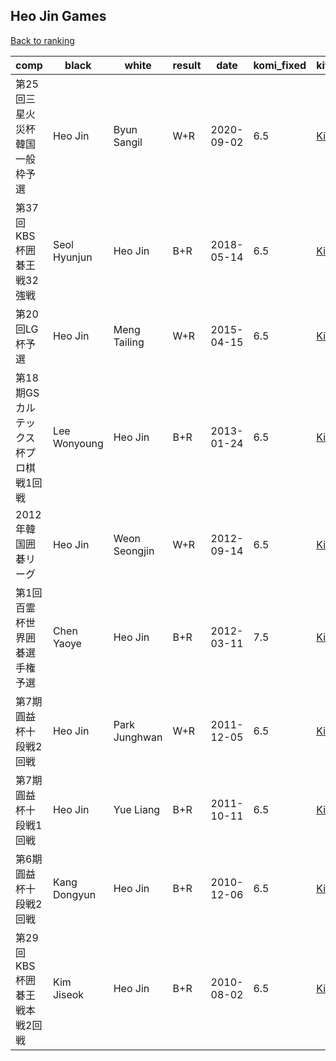 ## Heo Jin Games

[Back to ranking](../../index.md)




| **comp** | **black** | **white** | **result** | **date** | **komi_fixed** | **kifu** | 
| --- | --- | --- | --- | --- | --- | --- |
| 第25回三星火災杯韓国一般枠予選 | Heo Jin | Byun Sangil | W+R | 2020-09-02 | 6.5 | [Kifu](https://kifudepot.net/kifucontents.php?id=VRYQpzHy9waRXqOQ0X%2FQtg%3D%3D) | 
| 第37回KBS杯囲碁王戦32強戦 | Seol Hyunjun | Heo Jin | B+R | 2018-05-14 | 6.5 | [Kifu](https://kifudepot.net/kifucontents.php?id=v7T6ZFv2Qk%2BA4ACmkE3nXA%3D%3D) | 
| 第20回LG杯予選 | Heo Jin | Meng Tailing | W+R | 2015-04-15 | 6.5 | [Kifu](https://kifudepot.net/kifucontents.php?id=fkHXCQ688xubiCPd9CGmPg%3D%3D) | 
| 第18期GSカルテックス杯プロ棋戦1回戦 | Lee Wonyoung | Heo Jin | B+R | 2013-01-24 | 6.5 | [Kifu](https://kifudepot.net/kifucontents.php?id=O3xsZo3Yd2t%2FnoExPSxf%2Fw%3D%3D) | 
| 2012年韓国囲碁リーグ | Heo Jin | Weon Seongjin | W+R | 2012-09-14 | 6.5 | [Kifu](https://kifudepot.net/kifucontents.php?id=fxZKfK2B82bz0kvxbQOwmw%3D%3D) | 
| 第1回百霊杯世界囲碁選手権予選 | Chen Yaoye | Heo Jin | B+R | 2012-03-11 | 7.5 | [Kifu](https://kifudepot.net/kifucontents.php?id=u8oYMMvosobMhEAv6gZgKg%3D%3D) | 
| 第7期圓益杯十段戦2回戦 | Heo Jin | Park Junghwan | W+R | 2011-12-05 | 6.5 | [Kifu](https://kifudepot.net/kifucontents.php?id=XI5WcJjgh9%2BW5tannyUeUA%3D%3D) | 
| 第7期圓益杯十段戦1回戦 | Heo Jin | Yue Liang | B+R | 2011-10-11 | 6.5 | [Kifu](https://kifudepot.net/kifucontents.php?id=rE6dqAjMDRFjMClcysVsYw%3D%3D) | 
| 第6期圓益杯十段戦2回戦 | Kang Dongyun | Heo Jin | B+R | 2010-12-06 | 6.5 | [Kifu](https://kifudepot.net/kifucontents.php?id=%2Fm7RToulD2Kg6OzKyYDnRA%3D%3D) | 
| 第29回KBS杯囲碁王戦本戦2回戦 | Kim Jiseok | Heo Jin | B+R | 2010-08-02 | 6.5 | [Kifu](https://kifudepot.net/kifucontents.php?id=gLO6IrJDB0N%2FWTycbL3eCQ%3D%3D) |




